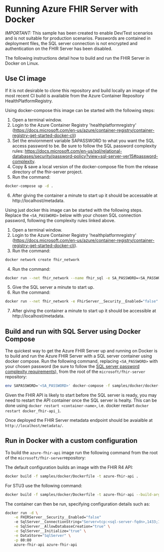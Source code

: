 # Running Azure FHIR Server with Docker

*IMPORTANT:* This sample has been created to enable Dev/Test scenarios and is not suitable for production scenarios. Passwords are contained in deployment files, the SQL server connection is not encrypted and authentication on the FHIR Server has been disabled.

The following instructions detail how to build and run the FHIR Server in Docker on Linux.

## Use CI image

If it is not desirable to clone this repository and build locally an image of the most recent CI build is available from the Azure Container Repository HealthPlatformRegistry. 

Using docker-compose this image can be started with the following steps:
1. Open a terminal window.
2. Login to the Azure Container Registry 'healthplatformregistry' (https://docs.microsoft.com/en-us/azure/container-registry/container-registry-get-started-docker-cli)
3. Set the enviornment variable SAPASSWORD to what you want the SQL access password to be. Be sure to follow the SQL password complexity rules: https://docs.microsoft.com/en-us/sql/relational-databases/security/password-policy?view=sql-server-ver15#password-complexity.
4. Copy & save a local version of the docker-compose file from the release directory of the fhir-server project.
5. Run the command: 

```bash
docker-compose up -d .
```

6. After giving the container a minute to start up it should be accessable at http://localhost/metadata.


Using just docker this image can be started with the following steps. Replace the `<SA_PASSWORD>` below with your chosen SQL connection password, following the complexity rules linked above.
1. Open a terminal window.
2. Login to the Azure Container Registry 'healthplatformregistry' (https://docs.microsoft.com/en-us/azure/container-registry/container-registry-get-started-docker-cli).
3. Run the command: 

```bash
docker network create fhir_network
```

4. Run the command: 

```bash
docker run --net fhir_network --name fhir_sql -e SA_PASSWORD=<SA_PASSWORD> -e ACCEPT_EULA="Y" -d mcr.microsoft.com/mssql/server
```

5. Give the SQL server a minute to start up.
6. Run the command: 

```bash
docker run --net fhir_network -e FhirServer__Security__Enabled="false" -e SqlServer__ConnectionString="Server=tcp:fhir_sql,1433;Initial Catalog=FHIR;Persist Security Info=False;User ID=sa;Password=<SA_PASSWORD>;MultipleActiveResultSets=False;Connection Timeout=30;" -e SqlServer__AllowDatabaseCreation="true" -e SqlServer__Initialize="true" -e DataStore="SqlServer" -p 80:80 -d healthplatformregistry.azurecr.io/fhirserverR4_fhir-api azure-fhir-api
```

7. After giving the container a minute to start up it should be accessible at http://localhost/metadata.

## Build and run with SQL Server using Docker Compose

The quickest way to get the Azure FHIR Server up and running on Docker is to build and run the Azure FHIR Server with a SQL server container using docker compose. Run the following command, replacing `<SA_PASSWORD>` with your chosen password (be sure to follow the [SQL server password complexity requirements](https://docs.microsoft.com/en-us/sql/relational-databases/security/password-policy?view=sql-server-ver15#password-complexity)), from the root of the `microsoft/fhir-server` repository:

```bash
env SAPASSWORD='<SA_PASSWORD>' docker-compose -f samples/docker/docker-compose.yaml up -d
```

Given the FHIR API is likely to start before the SQL server is ready, you may need to restart the API container once the SQL server is healty. This can be done using `docker restart <container-name>`, i.e. docker restart `docker restart docker_fhir-api_1`.

Once deployed the FHIR Server metadata endpoint should be avaialble at `http://localhost/metadata/`.

## Run in Docker with a custom configuration

To build the `azure-fhir-api` image run the following command from the root of the `microsoft/fhir-server`repository:

The default configuration builds an image with the FHIR R4 API:

```bash
docker build -f samples/docker/Dockerfile -t azure-fhir-api .
```

For STU3 use the following command:

```bash
docker build -f samples/docker/Dockerfile -t azure-fhir-api --build-arg FHIR_VERSION=Stu3 .
```

The container can then be run, specifying configuration details such as:

```bash
docker run -d \
    -e FHIRServer__Security__Enabled="false"
    -e SqlServer__ConnectionString="Server=tcp:<sql-server-fqdn>,1433;Initial Catalog=FHIR;Persist Security Info=False;User ID=sa;Password=<sql-sa-password>;MultipleActiveResultSets=False;Connection Timeout=30;" \
    -e SqlServer__AllowDatabaseCreation="true" \
    -e SqlServer__Initialize="true" \
    -e DataStore="SqlServer" \
    -p 80:80
    azure-fhir-api azure-fhir-api
```
